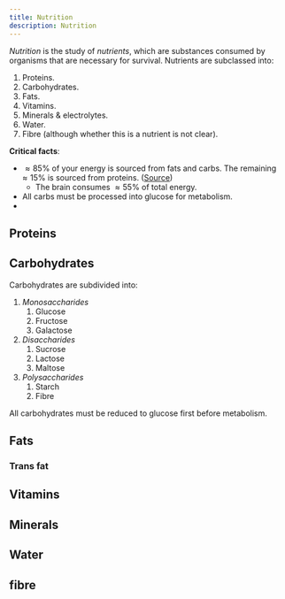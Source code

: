 ```yaml
---
title: Nutrition
description: Nutrition
---
```


*Nutrition* is the study of *nutrients*, which are substances consumed by organisms that are necessary for survival. Nutrients are subclassed into:
1. Proteins.
2. Carbohydrates.
3. Fats.
4. Vitamins.
5. Minerals & electrolytes.
6. Water.
7. Fibre (although whether this is a nutrient is not clear).

**Critical facts**:
- $\approx 85\%$ of your energy is sourced from fats and carbs. The remaining $\approx 15\%$ is sourced from proteins. ([Source](https://healthinfo.healthengine.com.au/introduction-to-nutrition))
    - The brain consumes $\approx 55\%$ of total energy.
- All carbs must be processed into glucose for metabolism.
- 

## Proteins


## Carbohydrates

Carbohydrates are subdivided into:
1. *Monosaccharides*
    1. Glucose
    2. Fructose
    3. Galactose
2. *Disaccharides* 
    1. Sucrose
    2. Lactose
    3. Maltose
3. *Polysaccharides* 
    1. Starch
    2. Fibre

All carbohydrates must be reduced to glucose first before metabolism.

## Fats

### Trans fat

## Vitamins

## Minerals

## Water

## fibre
